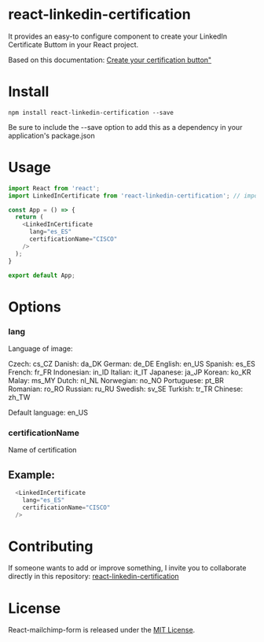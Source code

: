 # react-linkedin-certification

It provides an easy-to configure component to create your LinkedIn Certificate Buttom in your React project.

Based on this documentation:
[Create your certification button"](https://addtoprofile.linkedin.com/#certs)

# Install

```npm
npm install react-linkedin-certification --save
```

Be sure to include the --save option to add this as a dependency in your application's package.json

# Usage

```js
import React from 'react';
import LinkedInCertificate from 'react-linkedin-certification'; // import the component

const App = () => {
  return (
    <LinkedInCertificate
      lang="es_ES"
      certificationName="CISCO"
    />
  );
}

export default App;
```

# Options

### lang
Language of image:

Czech: cs_CZ
Danish: da_DK
German: de_DE
English: en_US
Spanish: es_ES
French: fr_FR
Indonesian: in_ID
Italian: it_IT
Japanese: ja_JP
Korean: ko_KR
Malay: ms_MY
Dutch: nl_NL
Norwegian: no_NO
Portuguese: pt_BR
Romanian: ro_RO
Russian: ru_RU
Swedish: sv_SE
Turkish: tr_TR
Chinese: zh_TW

Default language: en_US

### certificationName
Name of certification

## Example:

```js
  <LinkedInCertificate
    lang="es_ES"
    certificationName="CISCO"
  />
```

# Contributing
If someone wants to add or improve something, I invite you to collaborate directly in this repository: [react-linkedin-certification](https://github.com/gndx/react-linkedin-certification)

# License
React-mailchimp-form is released under the [MIT License](https://opensource.org/licenses/MIT).
